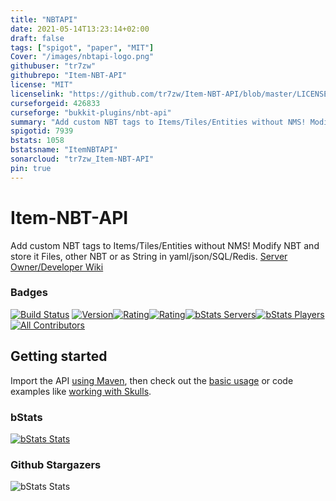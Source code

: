 ```yaml
---
title: "NBTAPI"
date: 2021-05-14T13:23:14+02:00
draft: false
tags: ["spigot", "paper", "MIT"]
Cover: "/images/nbtapi-logo.png"
githubuser: "tr7zw"
githubrepo: "Item-NBT-API"
license: "MIT"
licenselink: "https://github.com/tr7zw/Item-NBT-API/blob/master/LICENSE"
curseforgeid: 426833
curseforge: "bukkit-plugins/nbt-api"
summary: "Add custom NBT tags to Items/Tiles/Entities without NMS! Modify NBT and store it Files, other NBT or as String in yaml/json/SQL/Redis."
spigotid: 7939
bstats: 1058
bstatsname: "ItemNBTAPI"
sonarcloud: "tr7zw_Item-NBT-API"
pin: true
---
```

# Item-NBT-API
Add custom NBT tags to Items/Tiles/Entities without NMS! Modify NBT and store it Files, other NBT or as String in yaml/json/SQL/Redis.
[Server Owner/Developer Wiki](https://github.com/tr7zw/Item-NBT-API/wiki)

### Badges
[![Build Status](https://ci.codemc.org/buildStatus/icon?job=Tr7zw%2FItem-NBT-API)](https://ci.codemc.org/job/Tr7zw/job/Item-NBT-API/)
[![Version](https://badges.spiget.org/resources/version/Version-yellow-7939.svg)](https://www.spigotmc.org/resources/item-entity-tile-nbt-api.7939/)[![Rating](https://badges.spiget.org/resources/rating/Rating-yellow-7939.svg)](https://www.spigotmc.org/resources/item-entity-tile-nbt-api.7939/)[![Rating](https://badges.spiget.org/resources/downloads/SpigotDownloads-yellow-7939.svg)](https://www.spigotmc.org/resources/item-entity-tile-nbt-api.7939/)[![bStats Servers](https://img.shields.io/bstats/servers/1058.svg?color=green&label=OnlineServers&style=plastic)](https://bstats.org/plugin/bukkit/ItemNBTAPI)[![bStats Players](https://img.shields.io/bstats/players/1058.svg?color=green&label=OnlinePlayers&style=plastic)](https://bstats.org/plugin/bukkit/ItemNBTAPI)[![All Contributors](https://img.shields.io/badge/all_contributors-13-green.svg?style=plastic)](#contributors-%e2%9c%a8)

## Getting started
Import the API [using Maven](https://github.com/tr7zw/Item-NBT-API/wiki/Using-Maven), then check out the [basic usage](https://github.com/tr7zw/Item-NBT-API/wiki/Using-the-NBT-API) or code examples like [working with Skulls](https://github.com/tr7zw/Item-NBT-API/wiki/Set-a-skull's-skin-using-NBT-API).

### bStats

[![bStats Stats](https://bstats.org/signatures/bukkit/ItemNBTAPI.svg)](https://bstats.org/plugin/bukkit/ItemNBTAPI)

### Github Stargazers

![bStats Stats](https://starchart.cc/tr7zw/Item-NBT-API.svg)